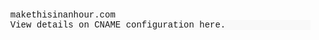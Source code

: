 <!DOCTYPE html PUBLIC "-//W3C//DTD HTML 4.01//EN" "http://www.w3.org/TR/html4/strict.dtd">
<html>
<head>
  <meta http-equiv="Content-Type" content="text/html; charset=utf-8">
  <meta http-equiv="Content-Style-Type" content="text/css">
  <title>百度一下，你就知道</title>
  <meta name="Generator" content="Cocoa HTML Writer">
  <meta name="CocoaVersion" content="1404.46">
  <style type="text/css">
    li.li1 {margin: 0.0px 0.0px 0.0px 0.0px; font: 14.0px Courier; -webkit-text-stroke: #000000}
    li.li2 {margin: 0.0px 0.0px 0.0px 0.0px; font: 14.0px Courier; -webkit-text-stroke: #000000; background-color: #f9f9f9}
    span.s1 {font-kerning: none; background-color: #f9f9f9}
    span.s2 {font-kerning: none}
    ul.ul1 {list-style-type: none}
  </style>
</head>
<body>
<ul class="ul1">
  <li class="li1"><span class="s1">makethisinanhour.com</span></li>
  <li class="li2"><span class="s2">View details on CNAME configuration here.</span></li>
</ul>
</body>
</html>
